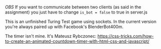*OBS* If you want to communicate between two clients (as said in the assignment) you just have to change `is_bot = false` to true in server.js

This is an unfinished Turing Test game using sockets. In the current version you're always paired up with Facebook's BlenderBot400m. 

The timer isn't mine. It's Mateusz Rybczonec: https://css-tricks.com/how-to-create-an-animated-countdown-timer-with-html-css-and-javascript/
